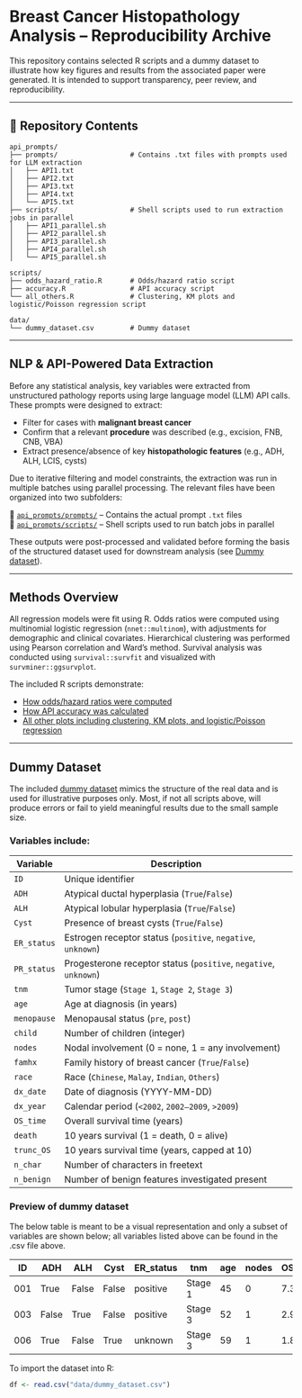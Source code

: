 # Breast Cancer Histopathology Analysis – Reproducibility Archive

This repository contains selected R scripts and a dummy dataset to illustrate how key figures and results from the associated paper were generated. It is intended to support transparency, peer review, and reproducibility.

---

## 📂 Repository Contents
```text
api_prompts/
├── prompts/                  # Contains .txt files with prompts used for LLM extraction
│   ├── API1.txt
│   ├── API2.txt
│   ├── API3.txt
│   ├── API4.txt
│   └── API5.txt
├── scripts/                  # Shell scripts used to run extraction jobs in parallel
│   ├── API1_parallel.sh
│   ├── API2_parallel.sh
│   ├── API3_parallel.sh
│   ├── API4_parallel.sh
│   └── API5_parallel.sh

scripts/
├── odds_hazard_ratio.R       # Odds/hazard ratio script
├── accuracy.R                # API accuracy script
└── all_others.R              # Clustering, KM plots and logistic/Poisson regression script

data/
└── dummy_dataset.csv         # Dummy dataset
```
---

## NLP & API-Powered Data Extraction

Before any statistical analysis, key variables were extracted from unstructured pathology reports using large language model (LLM) API calls. These prompts were designed to extract:

- Filter for cases with **malignant breast cancer**
- Confirm that a relevant **procedure** was described (e.g., excision, FNB, CNB, VBA)
- Extract presence/absence of key **histopathologic features** (e.g., ADH, ALH, LCIS, cysts)

Due to iterative filtering and model constraints, the extraction was run in multiple batches using parallel processing. The relevant files have been organized into two subfolders:

📁 [`api_prompts/prompts/`](api_prompts/prompts/) – Contains the actual prompt `.txt` files  
📁 [`api_prompts/scripts/`](api_prompts/scripts/) – Shell scripts used to run batch jobs in parallel

These outputs were post-processed and validated before forming the basis of the structured dataset used for downstream analysis (see [Dummy dataset](data/dummy_dataset.csv)).

---

## Methods Overview

All regression models were fit using R. Odds ratios were computed using multinomial logistic regression (`nnet::multinom`), with adjustments for demographic and clinical covariates. Hierarchical clustering was performed using Pearson correlation and Ward’s method. Survival analysis was conducted using `survival::survfit` and visualized with `survminer::ggsurvplot`.

The included R scripts demonstrate:
- [How odds/hazard ratios were computed](scripts/odds_hazard_ratio.R)
- [How API accuracy was calculated](scripts/accuracy.R)
- [All other plots including clustering, KM plots, and logistic/Poisson regression](scripts/all_others.R)

---

## Dummy Dataset

The included [dummy dataset](data/dummy_dataset.csv) mimics the structure of the real data and is used for illustrative purposes only. Most, if not all scripts above, will produce errors or fail to yield meaningful results due to the small sample size. 

### Variables include:

| Variable     | Description                                      |
|--------------|--------------------------------------------------|
| `ID`         | Unique identifier                                |
| `ADH`        | Atypical ductal hyperplasia (`True`/`False`)     |
| `ALH`        | Atypical lobular hyperplasia (`True`/`False`)    |
| `Cyst`       | Presence of breast cysts (`True`/`False`)        |
| `ER_status`  | Estrogen receptor status (`positive`, `negative`, `unknown`) |
| `PR_status`  | Progesterone receptor status (`positive`, `negative`, `unknown`) |
| `tnm`        | Tumor stage (`Stage 1`, `Stage 2`, `Stage 3`)    |
| `age`        | Age at diagnosis (in years)                      |
| `menopause`  | Menopausal status (`pre`, `post`)                |
| `child`      | Number of children (integer)                     |
| `nodes`      | Nodal involvement (0 = none, 1 = any involvement)|
| `famhx`      | Family history of breast cancer (`True`/`False`) |
| `race`       | Race (`Chinese`, `Malay`, `Indian`, `Others`)   |
| `dx_date`    | Date of diagnosis (YYYY-MM-DD)                   |
| `dx_year`    | Calendar period (`<2002`, `2002–2009`, `>2009`)    |
| `OS_time`    | Overall survival time (years)                    |
| `death`      | 10 years survival (1 = death, 0 = alive)              |
| `trunc_OS`   | 10 years survival time (years, capped at 10)   |
| `n_char`   | Number of characters in freetext |
| `n_benign`   | Number of benign features investigated present |


### Preview of dummy dataset

The below table is meant to be a visual representation and only a subset of variables are shown below; all variables listed above can be found in the .csv file above.

| ID  | ADH   | ALH   | Cyst  | ER_status | tnm     | age | nodes | OS_time | death |
|-----|-------|-------|-------|-----------|---------|-----|--------|---------|--------|
| 001 | True  | False | False | positive  | Stage 1 | 45  | 0      | 7.3     | 0      |
| 003 | False | True  | False | positive  | Stage 3 | 52  | 1      | 2.9     | 1      |
| 006 | True  | False | True  | unknown   | Stage 3 | 59  | 1      | 1.8     | 1      |

To import the dataset into R:

```r
df <- read.csv("data/dummy_dataset.csv")
```
